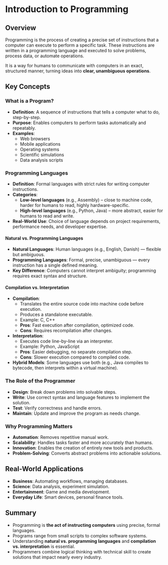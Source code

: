 # Introduction to Programming

## Overview

Programming is the process of creating a precise set of instructions that a
computer can execute to perform a specific task. These instructions are written
in a programming language and executed to solve problems, process data, or
automate operations.

It is a way for humans to communicate with computers in an exact, structured
manner, turning ideas into **clear, unambiguous operations**.

## Key Concepts

### What is a Program?

- **Definition**: A sequence of instructions that tells a computer what to do,
  step-by-step.
- **Purpose**: Enables computers to perform tasks automatically and repeatably.
- **Examples**:
  - Web browsers
  - Mobile applications
  - Operating systems
  - Scientific simulations
  - Data analysis scripts

### Programming Languages

- **Definition**: Formal languages with strict rules for writing computer
  instructions.
- **Categories**:
  - **Low-level languages** (e.g., Assembly) – close to machine code, harder for
    humans to read, highly hardware-specific.
  - **High-level languages** (e.g., Python, Java) – more abstract, easier for
    humans to read and write.
- **Real-World Use**: Choice of language depends on project requirements,
  performance needs, and developer expertise.

#### Natural vs. Programming Languages

- **Natural Languages**: Human languages (e.g., English, Danish) — flexible but
  ambiguous.
- **Programming Languages**: Formal, precise, unambiguous — every instruction
  has a single defined meaning.
- **Key Difference**: Computers cannot interpret ambiguity; programming requires
  exact syntax and structure.

#### Compilation vs. Interpretation

- **Compilation**:
  - Translates the entire source code into machine code before execution.
  - Produces a standalone executable.
  - Example: C, C++
  - **Pros**: Fast execution after compilation, optimized code.
  - **Cons**: Requires recompilation after changes.
- **Interpretation**:
  - Executes code line-by-line via an interpreter.
  - Example: Python, JavaScript
  - **Pros**: Easier debugging, no separate compilation step.
  - **Cons**: Slower execution compared to compiled code.
- **Hybrid Models**: Some languages use both (e.g., Java compiles to bytecode,
  then interprets within a virtual machine).

### The Role of the Programmer

- **Design**: Break down problems into solvable steps.
- **Write**: Use correct syntax and language features to implement the solution.
- **Test**: Verify correctness and handle errors.
- **Maintain**: Update and improve the program as needs change.

### Why Programming Matters

- **Automation**: Removes repetitive manual work.
- **Scalability**: Handles tasks faster and more accurately than humans.
- **Innovation**: Enables the creation of entirely new tools and products.
- **Problem-Solving**: Converts abstract problems into actionable solutions.

## Real-World Applications

- **Business**: Automating workflows, managing databases.
- **Science**: Data analysis, experiment simulation.
- **Entertainment**: Game and media development.
- **Everyday Life**: Smart devices, personal finance tools.

## Summary

- Programming is **the act of instructing computers** using precise, formal
  languages.
- Programs range from small scripts to complex software systems.
- Understanding **natural vs. programming languages** and **compilation vs.
  interpretation** is essential.
- Programmers combine logical thinking with technical skill to create solutions
  that impact nearly every industry.
